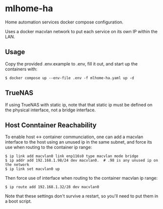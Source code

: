 # mlhome-ha

Home automation services docker compose configuration.

Uses a docker macvlan network to put each service on its own IP within the LAN.

## Usage

Copy the provided .env.example to .env, fill it out, and start up the containers with:
```
$ docker compose up --env-file .env -f mlhome-ha.yaml up -d
```

## TrueNAS

If using TrueNAS with static ip, note that that static ip must be defined on the physical interface, not a bridge interface.

## Host Conntainer Reachability

To enable host <-> container communciation, one can add a macvlan interface to the host using an unused ip in the same subnet, and force its use when routing to the container ip range:

```
$ ip link add macvlan0 link enp116s0 type macvlan mode bridge
$ ip addr add 192.168.1.98/24 dev macvlan0.  # .98 is any unused ip on the network
$ ip link set macvlan0 up
```

Then force use of interface when routing to the container macvlan ip range:

```
$ ip route add 192.168.1.32/28 dev macvlan0
```

Note that these settings don't survive a restart, so you'll need to put them in a boot script.

